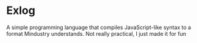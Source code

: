 # Exlog
A simple programming language that compiles JavaScript-like syntax to a format Mindustry understands. Not really practical, I just made it for fun